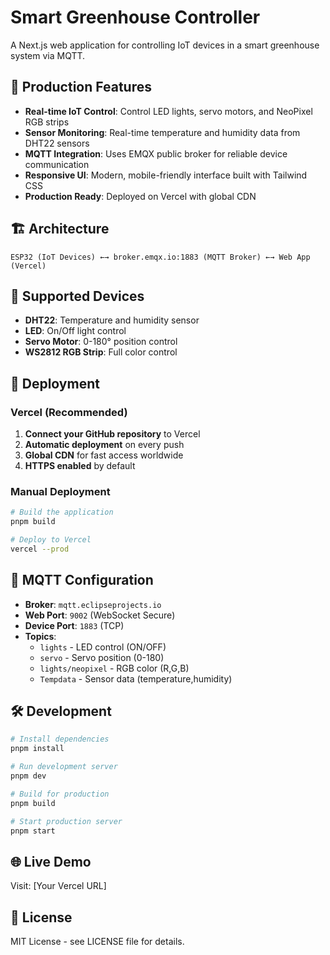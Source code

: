 # Smart Greenhouse Controller

A Next.js web application for controlling IoT devices in a smart greenhouse system via MQTT.

## 🚀 Production Features

- **Real-time IoT Control**: Control LED lights, servo motors, and NeoPixel RGB strips
- **Sensor Monitoring**: Real-time temperature and humidity data from DHT22 sensors
- **MQTT Integration**: Uses EMQX public broker for reliable device communication
- **Responsive UI**: Modern, mobile-friendly interface built with Tailwind CSS
- **Production Ready**: Deployed on Vercel with global CDN

## 🏗️ Architecture

```
ESP32 (IoT Devices) ←→ broker.emqx.io:1883 (MQTT Broker) ←→ Web App (Vercel)
```

## 📱 Supported Devices

- **DHT22**: Temperature and humidity sensor
- **LED**: On/Off light control
- **Servo Motor**: 0-180° position control
- **WS2812 RGB Strip**: Full color control

## 🚀 Deployment

### Vercel (Recommended)
1. **Connect your GitHub repository** to Vercel
2. **Automatic deployment** on every push
3. **Global CDN** for fast access worldwide
4. **HTTPS enabled** by default

### Manual Deployment
```bash
# Build the application
pnpm build

# Deploy to Vercel
vercel --prod
```

## 🔧 MQTT Configuration

- **Broker**: `mqtt.eclipseprojects.io`
- **Web Port**: `9002` (WebSocket Secure)
- **Device Port**: `1883` (TCP)
- **Topics**:
  - `lights` - LED control (ON/OFF)
  - `servo` - Servo position (0-180)
  - `lights/neopixel` - RGB color (R,G,B)
  - `Tempdata` - Sensor data (temperature,humidity)

## 🛠️ Development

```bash
# Install dependencies
pnpm install

# Run development server
pnpm dev

# Build for production
pnpm build

# Start production server
pnpm start
```

## 🌐 Live Demo

Visit: [Your Vercel URL]

## 📄 License

MIT License - see LICENSE file for details. 
